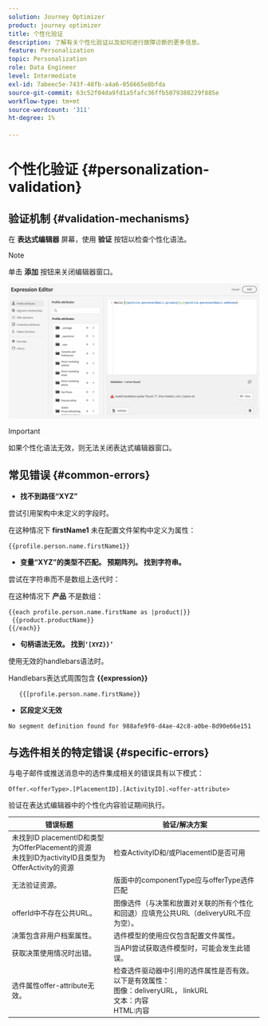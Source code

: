 ```yaml
---
solution: Journey Optimizer
product: journey optimizer
title: 个性化验证
description: 了解有关个性化验证以及如何进行故障诊断的更多信息。
feature: Personalization
topic: Personalization
role: Data Engineer
level: Intermediate
exl-id: 7abeec5e-743f-48fb-a4a6-056665e8bfda
source-git-commit: 63c52f04da9fd1a5fafc36ffb5079380229f885e
workflow-type: tm+mt
source-wordcount: '311'
ht-degree: 1%

---
```


# 个性化验证 {#personalization-validation}

## 验证机制 {#validation-mechanisms}

在 **表达式编辑器** 屏幕，使用 **验证** 按钮以检查个性化语法。

>[!NOTE]
> 单击 **添加** 按钮来关闭编辑器窗口。

![](assets/perso_validation1.png)

>[!IMPORTANT]
> 如果个性化语法无效，则无法关闭表达式编辑器窗口。

## 常见错误 {#common-errors}

* **找不到路径“XYZ”**

尝试引用架构中未定义的字段时。

在这种情况下 **firstName1** 未在配置文件架构中定义为属性：

```
{{profile.person.name.firstName1}}
```

* **变量“XYZ”的类型不匹配。 预期阵列。 找到字符串。**

尝试在字符串而不是数组上迭代时：

在这种情况下 **产品** 不是数组：

```
{{each profile.person.name.firstName as |product|}}
 {{product.productName}}
{{/each}}
```

* **句柄语法无效。 找到`‘[XYZ}}’`**

使用无效的handlebars语法时。

Handlebars表达式周围包含 **{{expression}}**

```
   {{[profile.person.name.firstName}}
```

* **区段定义无效**

```
No segment definition found for 988afe9f0-d4ae-42c8-a0be-8d90e66e151
```

## 与选件相关的特定错误 {#specific-errors}

与电子邮件或推送消息中的选件集成相关的错误具有以下模式：

```
Offer.<offerType>.[PlacementID].[ActivityID].<offer-attribute>
```

验证在表达式编辑器中的个性化内容验证期间执行。

<table> 
 <thead> 
  <tr> 
   <th> 错误标题<br /> </th> 
   <th> 验证/解决方案 <br /> </th> 
  </tr> 
 </thead> 
 <tbody> 
  <tr> 
   <td>未找到ID placementID和类型为OfferPlacement的资源 <br/>
未找到ID为activityID且类型为OfferActivity的资源<br/></td> 
   <td>检查ActivityID和/或PlacementID是否可用</td> 
  </tr> 
   <tr> 
   <td>无法验证资源。</td> 
   <td>版面中的componentType应与offerType选件匹配</td> 
  </tr> 
   <tr> 
   <td>offerId中不存在公共URL。</td> 
   <td>图像选件（与决策和放置对关联的所有个性化和回退）应填充公共URL（deliveryURL不应为空）。</td> 
  </tr> 
  <tr> 
   <td>决策包含非用户档案属性。</td> 
   <td>选件模型的使用应仅包含配置文件属性。</td> 
  </tr> 
  <tr> 
   <td>获取决策使用情况时出错。</td> 
   <td>当API尝试获取选件模型时，可能会发生此错误。</td> 
  </tr>
  <tr> 
   <td>选件属性offer-attribute无效。</td> 
   <td>检查选件驱动器中引用的选件属性是否有效。 以下是有效属性： <br/>
图像：deliveryURL， linkURL<br/>
文本：内容<br/>
HTML:内容<br/></td> 
  </tr> 
 </tbody> 
</table>
